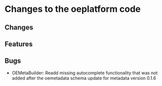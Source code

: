 # Changes to the oeplatform code

## Changes

## Features

## Bugs

- OEMetaBuilder: Readd missing autocomplete functionality that was not added after the oemetadata schema update for metadata version 0.1.6 []()
